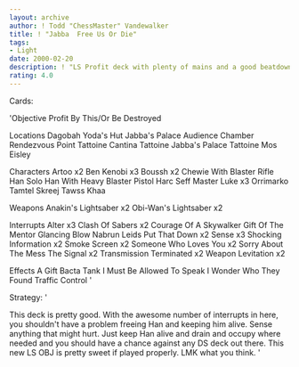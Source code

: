 ```yaml
---
layout: archive
author: ! Todd "ChessMaster" Vandewalker
title: ! "Jabba  Free Us Or Die"
tags:
- Light
date: 2000-02-20
description: ! "LS Profit deck with plenty of mains and a good beatdown crew."
rating: 4.0
---
```

Cards: 

'Objective
Profit By This/Or Be Destroyed

Locations
Dagobah Yoda's Hut
Jabba's Palace Audience Chamber
Rendezvous Point
Tattoine Cantina
Tattoine Jabba's Palace
Tattoine Mos Eisley

Characters
Artoo x2
Ben Kenobi x3
Boussh x2
Chewie With Blaster Rifle
Han Solo
Han With Heavy Blaster Pistol
Harc Seff
Master Luke x3
Orrimarko
Tamtel Skreej
Tawss Khaa

Weapons
Anakin's Lightsaber x2
Obi-Wan's Lightsaber x2

Interrupts
Alter x3
Clash Of Sabers x2
Courage Of A Skywalker
Gift Of The Mentor
Glancing Blow
Nabrun Leids
Put That Down x2
Sense x3
Shocking Information x2
Smoke Screen x2
Someone Who Loves You x2
Sorry About The Mess
The Signal x2
Transmission Terminated x2
Weapon Levitation x2

Effects
A Gift
Bacta Tank
I Must Be Allowed To Speak
I Wonder Who They Found
Traffic Control
'

Strategy: '

This deck is pretty good. With the awesome number of interrupts in here, you shouldn't have a problem freeing Han and keeping him alive. Sense anything that might hurt. Just keep Han alive and drain and occupy where needed and you should have a chance against any DS deck out there. This new LS OBJ is pretty sweet if played properly. LMK what you think. '